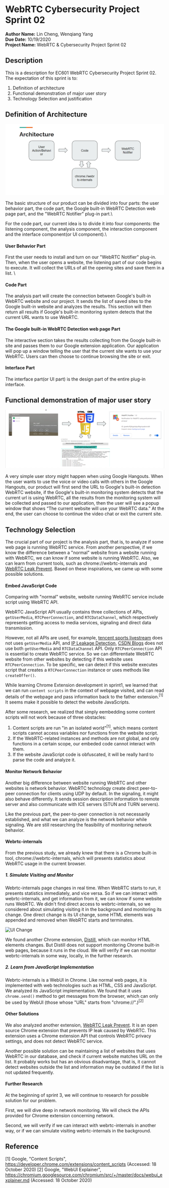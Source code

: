 # WebRTC Cybersecurity Project Sprint 02
**Author Name:** Lin Cheng, Wenqiang Yang\
**Due Date:** 10/19/2020\
**Project Name:** WebRTC & Cybersecurity Project Sprint 02

## Description

This is a description for EC601 WebRTC Cybersecurity Project Sprint 02. The expectation of this sprint is to:
1. Definition of architecture
2. Functional demonstration of major user story
3. Technology Selection and justification


## Definition of Architecture

![Image of architecture](https://github.com/chengl11/WebRTC_Cybersecurity_Project/blob/master/sprint2/images/Architecture.png)

The basic structure of our product can be divided into four parts: the user behavior part, the code part, the Google built-in WebRTC Detection web page part, and the "WebRTC Notifier" plug-in part.\

For the code part, our current idea is to divide it into four components: the listening component, the analysis component, the interaction component and the interface component(or UI component).\

#### User Behavior Part
First the user needs to install and turn on our "WebRTC Notifier" plug-in. 
Then, when the user opens a website, the listening part of our code begins to execute. It will collect the URLs of all the opening sites and save them in a list. \

#### Code Part
The analysis part will create the connection between Google's built-in WebRTC website and our project. It sends the list of saved sites to the Google built-in website and analyzes the results. This section will then return all results if Google's built-in monitoring system detects that the current URL wants to use WebRTC. 


#### The Google built-in WebRTC Detection web page Part
The interactive section takes the results collecting from the Google built-in site and passes them to our Google extension application. Our application will pop up a window telling the user that the current site wants to use your WebRTC. Users can then choose to continue browsing the site or exit. 


#### Interface Part
The interface part(or UI part) is the design part of the entire plug-in interface.


## Functional demonstration of major user story

![Image of architecture](https://github.com/chengl11/WebRTC_Cybersecurity_Project/blob/master/sprint2/images/User-story.png)

A very simple user story might happen when using Google Hangouts. When the user wants to use the voice or video calls with others in the Google Hangouts, our product will first send the URL to Google's built-in detection WebRTC website, if the Google's built-in monitoring system detects that the current url is using WebRTC, all the results from the monitoring system will be collected and passed to our application, then the user will see a popup window that shows “The current website will use your WebRTC data.” At the end, the user can choose to continue the video chat or exit the current site.

## Technology Selection

The crucial part of our project is the analysis part, that is, to analyze if some web page is running WebRTC service. From another perspective, if we know the difference between a "normal" website from a website running with WebRTC, we can know if some website is running WebRTC. Also, we can learn from current tools, such as chrome://webrtc-internals and [WebRTC Leak Prevent](https://github.com/aghorler/WebRTC-Leak-Prevent). Based on these inspirations, we came up with some possible solutions. 

#### Embed JavaScript Code

Comparing with "normal" website, website running WebRTC service include script using WebRTC API.

WebRTC JavaScript API usually contains three collections of APIs, `getUserMedia`, `RTCPeerConnection`, and `RTCDataChannel`, which respectively represents getting access to media services, signaling and direct data transmission. 

However, not all APIs are used, for example, [tencent sports livestream](sports.qq.com) does not uses `getUserMedia` API, and [IP Leakage Detection](ip.voidse.com), [CSDN Blogs](blog.csdn.net) does not use both `getUserMedia` and `RTCDataChannel` API. Only `RTCPeerConnection` API is essential to create WebRTC service. So we can differentiate WebRTC website from other websites by detecting if this website uses `RTCPeerConnection`. To be specific, we can detect if this website executes script that creates a `RTCPeerConnection` instance or uses methods like `createOffer()`.

While learning Chrome Extension development in sprint1, we learned that we can run `content scripts` in the context of webpage visited, and can read details of the webpage and pass information back to the father extension.<sup>[1]</sup> It seems make it possible to detect the website JavaScripts.

After some research, we realized that simply eembedding some content scripts will not work because of three obstacles:
1. Content scripts are run "in an isolated world"<sup>[1]</sup>, which means content scripts cannot access variables nor functions from the website script. 
2. If the WebRTC-related instances and methods are not global, and only functions in a certain scope, our embeded code cannot interact with them.
3. If the website JavaScript code is obfuscated, it will be really hard to parse the code and analyze it.

#### Monitor Network Behavior

Another big difference between website running WebRTC and other websites is network behavior. WebRTC technology create direct peer-to-peer connection for clients using UDP by default. In the signaling, it might also behave differently. It sends session description information to remote server and also communicate with ICE servers (STUN and TURN servers).

Like the previous part, the peer-to-peer connection is not necessarily established, and what we can analyze is the network behavior while signaling. We are still researching the feasibility of monitoring network behavior.

#### Webrtc-internals

From the previous study, we already knew that there is a Chrome built-in tool, chrome://webrtc-internals, which will presents statistics about WebRTC usage in the current browser. 

##### 1. Simulate Visiting and Monitor

Webrtc-internals page changes in real time. When WebRTC starts to run, it presents statistics immediately, and vice versa. So if we can interact with webrtc-internals, and get information from it, we can know if some website runs WebRTC. We didn't find direct access to webrtc-internals, so we considered about simulating visiting it in the background and monitoring its change. One direct change is its UI change, some HTML elements was appended and removed when WebRTC starts and terminates.

![UI Change](https://github.com/chengl11/WebRTC_Cybersecurity_Project/blob/master/sprint2/images/UI-change)

We found another Chrome extension, [Distill](https://distill.io/), which can monitor HTML elements changes. But Distill does not support monitoring Chrome built-in web pages, because it runs in the cloud. We will verify if we can monitor webrtc-internals in some way, locally, in the further research.

##### 2. Learn from JavaScript Implementation

Webrtc-internals is a WebUI in Chrome. Like normal web pages, it is implemented with web technologies such as HTML, CSS and JavaScript. We analyzed its JavaScript implementation. We found that it uses `chrome.send()` method to get messages from the browser, which can only be used by WebUI (those whose "URL" starts from "chrome://".)<sup>[2]</sup>

#### Other Solutions

We also analyzed another extension, [WebRTC Leak Prevent](https://github.com/aghorler/WebRTC-Leak-Prevent). It is an open source Chrome extension that prevents IP leak caused by WebRTC. This extension uses a Chrome extension API that controls WebRTC privacy settings, and does not detect WebRTC service.

Another possible solution can be maintaining a list of websites that uses WebRTC in our database, and check if current website matches URL on the list. It probably works but has an obvious disadvantage, that is, it cannot detect websites outside the list and information may be outdated if the list is not updated frequently.


#### Further Research

At the beginning of sprint 3, we will continue to research for possible solution for our problem. 

First, we will dive deep in network monitoring. We will check the APIs provided for Chrome extension concerning network.

Second, we will verify if we can interact with webrtc-internals in another way, or if we can simulate visiting webrtc-internals in the background. 


## Reference
[1] Google, "Content Scripts", https://developer.chrome.com/extensions/content_scripts (Accessed: 18 October 2020)
[2] Google, "WebUI Explainer", https://chromium.googlesource.com/chromium/src/+/master/docs/webui_explainer.md (Accessed: 18 October 2020)